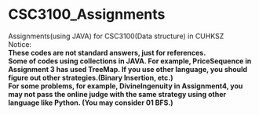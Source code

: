 # CSC3100_Assignments

Assignments(using JAVA) for CSC3100(Data structure) in CUHKSZ \
Notice: \
**These codes are not standard answers, just for references.** \
**Some of codes using collections in JAVA. For example, PriceSequence in Assignment 3 has used TreeMap. If you use other language, you should figure out other strategies.(Binary Insertion, etc.)** \
**For some problems, for example, DivineIngenuity in Assignment4, you may not pass the online judge with the same strategy using other language like Python. (You may consider 01 BFS.)**


